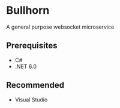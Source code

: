 # Bullhorn
A general purpose websocket microservice

## Prerequisites
* C#
* .NET 6.0

## Recommended
* Visual Studio